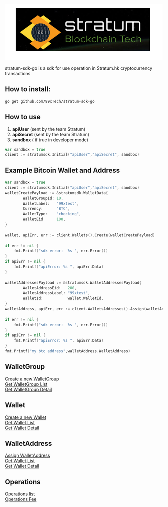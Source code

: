 

![Stratum.hk](stratum_go.png "Stratum.hk")

stratum-sdk-go is a sdk for use operation in Stratum.hk cryptocurrency transactions


## How to install:

``` bash
go get github.com/99xTech/stratum-sdk-go
```

## How to use

1. **apiUser** (sent by the team Stratum)
2. **apiSecret** (sent by the team Stratum)
3. **sandbox** ( if true in developer mode)

```go
var sandbox = true
client := stratumsdk.Initial("apiUser","apiSecret", sandbox)
```

## Example Bitcoin Wallet and Address

```go
var sandbox = true
client := stratumsdk.Initial("apiUser","apiSecret", sandbox)
walletCreatePayload := &stratumsdk.WalletData{
		WalletGroupId: 10,
		WalletLabel:   "99xtest",
		Currency:      "BTC",
		WalletType:    "checking",
        WalletEid      100,
}

wallet, apiErr, err := client.Wallets().Create(walletCreatePayload)

if err != nil {
	fmt.Printf("sdk error:  %s ", err.Error())
}
if apiErr != nil {
	fmt.Printf("apiError: %s ", apiErr.Data)
}

walletAddressesPayload := &stratumsdk.WalletAddressesPayload{
		WalletAddressEid:   200,
		WalletAddressLabel: "99xtest",
		WalletId:           wallet.WalletId,
}
walletAddress, apiErr, err := client.WalletsAddresses().Assign(walletAddressesPayload)

if err != nil {
	fmt.Printf("sdk error:  %s ", err.Error())
}
if apiErr != nil {
	fmt.Printf("apiError: %s ", apiErr.Data)
}
fmt.Printf("my btc address",walletAddress.WalletAddress)


```



## WalletGroup

[Create a new WalletGroup](https://github.com/99xTech/stratum-sdk-go/blob/master/docs/walletGroup/WalletGroup%20Create.md) <br />
[Get WalletGroup List](https://github.com/99xTech/stratum-sdk-go/blob/master/docs/walletGroup/WalletGroup%20List.md)<br />
[Get WalletGroup Detail](https://github.com/99xTech/stratum-sdk-go/blob/master/docs/walletGroup/WalletGroup%20Get.md)<br />

## Wallet

[Create a new Wallet](https://github.com/99xTech/stratum-sdk-go/blob/master/docs/wallet/Wallet%20Create.md) <br />
[Get Wallet List](https://github.com/99xTech/stratum-sdk-go/blob/master/docs/wallet/Wallet%20Get.md)<br />
[Get Wallet Detail](https://github.com/99xTech/stratum-sdk-go/blob/master/docs/wallet/Wallet%20List.md)<br />

## WalletAddress

[Assign WalletAddress](https://github.com/99xTech/stratum-sdk-go/blob/master/docs/walletAddress/WalletAddress%20Assign.md) <br />
[Get Wallet List](https://github.com/99xTech/stratum-sdk-go/blob/master/docs/walletAddress/WalletAddress%20List.md)<br />
[Get Wallet Detail](https://github.com/99xTech/stratum-sdk-go/blob/master/docs/walletAddress/WalletAddress%20List.md)<br />

## Operations

[Operations list](https://github.com/99xTech/stratum-sdk-go/blob/master/docs/operations/Operation%20List.md) <br />
[Operations Fee](https://github.com/99xTech/stratum-sdk-go/blob/master/docs/operations/Operation%20fee.md)<br />
